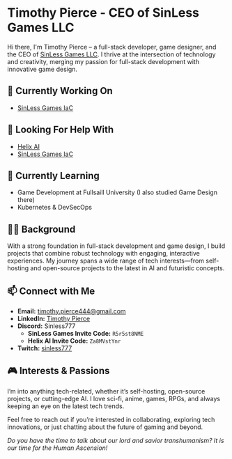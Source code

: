 
# Timothy Pierce - CEO of SinLess Games LLC

Hi there, I'm Timothy Pierce – a full-stack developer, game designer, and the CEO of [SinLess Games LLC](https://sinlessgamesllc.com). I thrive at the intersection of technology and creativity, merging my passion for full-stack development with innovative game design.

## 🚀 Currently Working On
- [SinLess Games IaC](https://github.com/SinLess-Games/SinLess-Games-IaC)

## 🔭 Looking For Help With
- [Helix AI](https://github.com/SinLess-Games/Helix-AI)
- [SinLess Games IaC](https://github.com/SinLess-Games/SinLess-Games-IaC)

## 🌱 Currently Learning
- Game Development at Fullsaill University (I also studied Game Design there)
- Kubernetes & DevSecOps

## 👨‍💻 Background
With a strong foundation in full-stack development and game design, I build projects that combine robust technology with engaging, interactive experiences. My journey spans a wide range of tech interests—from self-hosting and open-source projects to the latest in AI and futuristic concepts.

## 📫 Connect with Me
- **Email:** [timothy.pierce444@gmail.com](mailto:timothy.pierce444@gmail.com)
- **LinkedIn:** [Timothy Pierce](https://www.linkedin.com/in/timothy-pierce-28a4a4107)
- **Discord:** Sinless777  
  - **SinLess Games Invite Code:** `R5r5st8NME`  
  - **Helix AI Invite Code:** `Za8MVstYnr`
- **Twitch:** [sinless777](https://twitch.tv/sinless777)

## 🎮 Interests & Passions
I’m into anything tech-related, whether it’s self-hosting, open-source projects, or cutting-edge AI. I love sci-fi, anime, games, RPGs, and always keeping an eye on the latest tech trends.

Feel free to reach out if you’re interested in collaborating, exploring tech innovations, or just chatting about the future of gaming and beyond.



_*Do you have the time to talk about our lord and savior transhumanism? It is our time for the Human Ascension!*_
